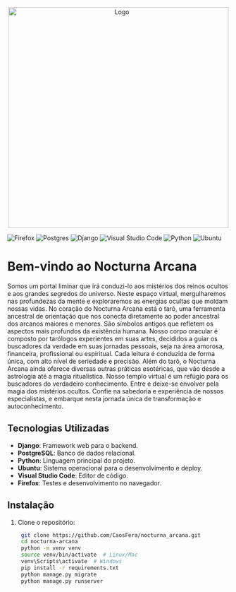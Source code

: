 <div align="center">
    <img src="media/logos/corujalogo_51x64pM.jpg" alt="Logo " width="500"/>
</div>


![Firefox](https://img.shields.io/badge/Firefox-FF7139?style=for-the-badge&logo=Firefox-Browser&logoColor=white)
![Postgres](https://img.shields.io/badge/postgres-%23316192.svg?style=for-the-badge&logo=postgresql&logoColor=white)
![Django](https://img.shields.io/badge/django-%23092E20.svg?style=for-the-badge&logo=django&logoColor=white)
![Visual Studio Code](https://img.shields.io/badge/Visual%20Studio%20Code-0078d7.svg?style=for-the-badge&logo=visual-studio-code&logoColor=white)
![Python](https://img.shields.io/badge/python-3670A0?style=for-the-badge&logo=python&logoColor=ffdd54)
![Ubuntu](https://img.shields.io/badge/Ubuntu-E95420?style=for-the-badge&logo=ubuntu&logoColor=white)




 # Bem-vindo ao Nocturna Arcana

Somos um portal liminar que irá conduzi-lo aos mistérios dos reinos ocultos e aos grandes segredos do universo. 
Neste espaço virtual, mergulharemos nas profundezas da mente e exploraremos as energias ocultas que moldam nossas 
vidas. No coração do Nocturna Arcana está o tarô, uma ferramenta ancestral de orientação que nos conecta diretamente 
ao poder ancestral dos arcanos maiores e menores. São símbolos antigos que refletem os aspectos mais profundos da 
existência humana. Nosso corpo oracular é composto por tarólogos experientes em suas artes, decididos a guiar os 
buscadores da verdade em suas jornadas pessoais, seja na área amorosa, financeira, profissional ou espiritual. 
Cada leitura é conduzida de forma única, com alto nível de seriedade e precisão. Além do tarô, o Nocturna Arcana 
ainda oferece diversas outras práticas esotéricas, que vão desde a astrologia até a magia ritualística. Nosso 
templo virtual é um refúgio para os buscadores do verdadeiro conhecimento. Entre e deixe-se envolver pela magia 
dos mistérios ocultos. Confie na sabedoria e experiência de nossos especialistas, e embarque nesta jornada única 
de transformação e autoconhecimento.    

## Tecnologias Utilizadas
- **Django**: Framework web para o backend.
- **PostgreSQL**: Banco de dados relacional.
- **Python**: Linguagem principal do projeto.
- **Ubuntu**: Sistema operacional para o desenvolvimento e deploy.
- **Visual Studio Code**: Editor de código.
- **Firefox**: Testes e desenvolvimento no navegador.

## Instalação

1. Clone o repositório:
   ```bash
    git clone https://github.com/CaosFera/nocturna_arcana.git
    cd nocturna-arcana
    python -m venv venv
    source venv/bin/activate  # Linux/Mac
    venv\Scripts\activate  # Windows
    pip install -r requirements.txt
    python manage.py migrate
    python manage.py runserver
    ```
